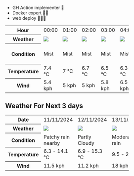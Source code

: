 - GH Action implementer 🚀
- Docker expert 🐳🚢
- web deploy 👨🏻‍💻

<div style="width:400px">


<table>
    <tr>
        <th>Hour</th>
        <td>00:00</td><td>01:00</td><td>02:00</td><td>03:00</td><td>04:00</td><td>05:00</td><td>06:00</td><td>07:00</td><td>08:00</td><td>09:00</td><td>10:00</td><td>11:00</td><td>12:00</td><td>13:00</td><td>14:00</td><td>15:00</td><td>16:00</td><td>17:00</td><td>18:00</td><td>19:00</td><td>20:00</td><td>21:00</td><td>22:00</td><td>23:00</td>
    </tr>
    <tr>
        <th>Weather</th>
        <td><img src="https://cdn.weatherapi.com/weather/64x64/night/143.png"></img></td><td><img src="https://cdn.weatherapi.com/weather/64x64/night/143.png"></img></td><td><img src="https://cdn.weatherapi.com/weather/64x64/night/143.png"></img></td><td><img src="https://cdn.weatherapi.com/weather/64x64/night/143.png"></img></td><td><img src="https://cdn.weatherapi.com/weather/64x64/night/143.png"></img></td><td><img src="https://cdn.weatherapi.com/weather/64x64/night/143.png"></img></td><td><img src="https://cdn.weatherapi.com/weather/64x64/night/143.png"></img></td><td><img src="https://cdn.weatherapi.com/weather/64x64/day/143.png"></img></td><td><img src="https://cdn.weatherapi.com/weather/64x64/day/176.png"></img></td><td><img src="https://cdn.weatherapi.com/weather/64x64/day/176.png"></img></td><td><img src="https://cdn.weatherapi.com/weather/64x64/day/176.png"></img></td><td><img src="https://cdn.weatherapi.com/weather/64x64/day/176.png"></img></td><td><img src="https://cdn.weatherapi.com/weather/64x64/day/176.png"></img></td><td><img src="https://cdn.weatherapi.com/weather/64x64/day/176.png"></img></td><td><img src="https://cdn.weatherapi.com/weather/64x64/day/176.png"></img></td><td><img src="https://cdn.weatherapi.com/weather/64x64/day/176.png"></img></td><td><img src="https://cdn.weatherapi.com/weather/64x64/day/122.png"></img></td><td><img src="https://cdn.weatherapi.com/weather/64x64/day/113.png"></img></td><td><img src="https://cdn.weatherapi.com/weather/64x64/day/116.png"></img></td><td><img src="https://cdn.weatherapi.com/weather/64x64/day/116.png"></img></td><td><img src="https://cdn.weatherapi.com/weather/64x64/day/116.png"></img></td><td><img src="https://cdn.weatherapi.com/weather/64x64/night/113.png"></img></td><td><img src="https://cdn.weatherapi.com/weather/64x64/night/116.png"></img></td><td><img src="https://cdn.weatherapi.com/weather/64x64/night/116.png"></img></td>
    </tr>
    <tr>
        <th>Condition</th>
        <td width="200px">Mist</td><td width="200px">Mist</td><td width="200px">Mist</td><td width="200px">Mist</td><td width="200px">Mist</td><td width="200px">Mist</td><td width="200px">Mist</td><td width="200px">Mist</td><td width="200px">Patchy rain nearby</td><td width="200px">Patchy rain nearby</td><td width="200px">Patchy rain nearby</td><td width="200px">Patchy rain nearby</td><td width="200px">Patchy rain nearby</td><td width="200px">Patchy rain nearby</td><td width="200px">Patchy rain nearby</td><td width="200px">Patchy rain nearby</td><td width="200px">Overcast</td><td width="200px">Sunny</td><td width="200px">Partly Cloudy </td><td width="200px">Partly Cloudy </td><td width="200px">Partly Cloudy </td><td width="200px">Clear </td><td width="200px">Partly Cloudy </td><td width="200px">Partly Cloudy </td>
    </tr>
    <tr>
        <th>Temperature</th>
        <td>7.4 °C</td><td>7 °C</td><td>6.7 °C</td><td>6.5 °C</td><td>6.3 °C</td><td>6.8 °C</td><td>7.2 °C</td><td>8.5 °C</td><td>9.5 °C</td><td>10.1 °C</td><td>11 °C</td><td>12.9 °C</td><td>13.8 °C</td><td>13.5 °C</td><td>13.6 °C</td><td>14.1 °C</td><td>14.3 °C</td><td>13.9 °C</td><td>13.7 °C</td><td>12.6 °C</td><td>10.7 °C</td><td>9.6 °C</td><td>8.3 °C</td><td>7.8 °C</td>
    </tr>
    <tr>
        <th>Wind</th>
        <td>5.4 kph</td><td>5 kph</td><td>5 kph</td><td>5.8 kph</td><td>6.5 kph</td><td>7.2 kph</td><td>7.6 kph</td><td>8.3 kph</td><td>9 kph</td><td>8.3 kph</td><td>6.5 kph</td><td>2.9 kph</td><td>2.5 kph</td><td>5.4 kph</td><td>7.6 kph</td><td>9.4 kph</td><td>10.1 kph</td><td>11.2 kph</td><td>11.5 kph</td><td>8.6 kph</td><td>7.6 kph</td><td>6.5 kph</td><td>6.8 kph</td><td>5 kph</td>
    </tr>
</table>


<div/>

## Weather For Next 3 days

<div style="width:400px">


<table>
    <tr>
        <th>Date</th>
        <td>11/11/2024</td><td>12/11/2024</td><td>13/11/2024</td>
    </tr>
    <tr>
        <th>Weather</th>
        <td><img src="https://cdn.weatherapi.com/weather/64x64/day/176.png"/></td><td><img src="https://cdn.weatherapi.com/weather/64x64/day/116.png"/></td><td><img src="https://cdn.weatherapi.com/weather/64x64/day/302.png"/></td>
    </tr>
    <tr>
        <th>Condition</th>
        <td width="200px">Patchy rain nearby</td><td width="200px">Partly Cloudy </td><td width="200px">Moderate rain</td>
    </tr>
    <tr>
        <th>Temperature</th>
        <td>6.3 -  14.1 °C</td><td>6.9 -  15.3 °C</td><td>9.5 -  20 °C</td>
    </tr>
    <tr>
        <th>Wind</th>
        <td>11.5 kph</td><td>11.2 kph</td><td>18 kph</td>
    </tr>
</table>


<div/>



